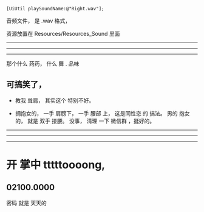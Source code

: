 

```
[UiUtil playSoundName:@"Right.wav"];
```

音频文件， 是 .wav 格式，


资源放置在 Resources/Resources_Sound 里面








<hr>


<hr>


<hr>


那个什么 药药， 什么 舞 . 品味



## 可搞笑了，




* 教我 耸肩， 其实这个 特别不好。






* 拥抱女的， 一手 肩膀下， 一手 腰部 上， 这是同性恋 的 搞法。
男的 抱女的， 就是 双手 搂腰。
没事， 清理 一下 微信群 ，挺好的。





<hr>


<hr>


<hr>


# 开 掌中 tttttoooong,


## 02100.0000



密码 就是 天天的
